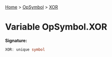 [Home](../../../index.md) &gt; [OpSymbol](../../opsymbol.md) &gt; [XOR](./xor.md)

# Variable OpSymbol.XOR


<b>Signature:</b>

```typescript
XOR: unique symbol
```
